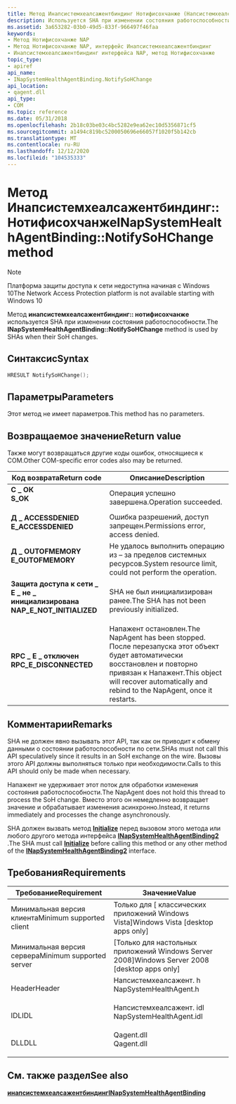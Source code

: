 ```yaml
---
title: Метод Инапсистемхеалсажентбиндинг Нотифисохчанже (Напсистемхеалсажент. h)
description: Используется SHA при изменении состояния работоспособности.
ms.assetid: 3a653282-03b0-49d5-833f-966497f46faa
keywords:
- Метод Нотифисохчанже NAP
- Метод Нотифисохчанже NAP, интерфейс Инапсистемхеалсажентбиндинг
- Инапсистемхеалсажентбиндинг интерфейса NAP, метод Нотифисохчанже
topic_type:
- apiref
api_name:
- INapSystemHealthAgentBinding.NotifySoHChange
api_location:
- qagent.dll
api_type:
- COM
ms.topic: reference
ms.date: 05/31/2018
ms.openlocfilehash: 2b18c03be03c4bc5282e9ea62ec10d5356871cf5
ms.sourcegitcommit: a1494c819bc5200050696e66057f1020f5b142cb
ms.translationtype: MT
ms.contentlocale: ru-RU
ms.lasthandoff: 12/12/2020
ms.locfileid: "104535333"
---
```

# <a name="inapsystemhealthagentbindingnotifysohchange-method"></a><span data-ttu-id="770a6-106">Метод Инапсистемхеалсажентбиндинг:: Нотифисохчанже</span><span class="sxs-lookup"><span data-stu-id="770a6-106">INapSystemHealthAgentBinding::NotifySoHChange method</span></span>

> [!Note]  
> <span data-ttu-id="770a6-107">Платформа защиты доступа к сети недоступна начиная с Windows 10</span><span class="sxs-lookup"><span data-stu-id="770a6-107">The Network Access Protection platform is not available starting with Windows 10</span></span>

 

<span data-ttu-id="770a6-108">Метод **инапсистемхеалсажентбиндинг:: нотифисохчанже** используется SHA при изменении состояния работоспособности.</span><span class="sxs-lookup"><span data-stu-id="770a6-108">The **INapSystemHealthAgentBinding::NotifySoHChange** method is used by SHAs when their SoH changes.</span></span>

## <a name="syntax"></a><span data-ttu-id="770a6-109">Синтаксис</span><span class="sxs-lookup"><span data-stu-id="770a6-109">Syntax</span></span>


```C++
HRESULT NotifySoHChange();
```



## <a name="parameters"></a><span data-ttu-id="770a6-110">Параметры</span><span class="sxs-lookup"><span data-stu-id="770a6-110">Parameters</span></span>

<span data-ttu-id="770a6-111">Этот метод не имеет параметров.</span><span class="sxs-lookup"><span data-stu-id="770a6-111">This method has no parameters.</span></span>

## <a name="return-value"></a><span data-ttu-id="770a6-112">Возвращаемое значение</span><span class="sxs-lookup"><span data-stu-id="770a6-112">Return value</span></span>

<span data-ttu-id="770a6-113">Также могут возвращаться другие коды ошибок, относящиеся к COM.</span><span class="sxs-lookup"><span data-stu-id="770a6-113">Other COM-specific error codes also may be returned.</span></span>



| <span data-ttu-id="770a6-114">Код возврата</span><span class="sxs-lookup"><span data-stu-id="770a6-114">Return code</span></span>                                                                                             | <span data-ttu-id="770a6-115">Описание</span><span class="sxs-lookup"><span data-stu-id="770a6-115">Description</span></span>                                                                                                                    |
|---------------------------------------------------------------------------------------------------------|--------------------------------------------------------------------------------------------------------------------------------|
| <dl> <span data-ttu-id="770a6-116"><dt>**С \_ ОК**</dt></span><span class="sxs-lookup"><span data-stu-id="770a6-116"><dt>**S\_OK** </dt></span></span> </dl>                   | <span data-ttu-id="770a6-117">Операция успешно завершена.</span><span class="sxs-lookup"><span data-stu-id="770a6-117">Operation succeeded.</span></span><br/>                                                                                                |
| <dl> <span data-ttu-id="770a6-118"><dt>**Д \_ ACCESSDENIED**</dt></span><span class="sxs-lookup"><span data-stu-id="770a6-118"><dt>**E\_ACCESSDENIED** </dt></span></span> </dl>         | <span data-ttu-id="770a6-119">Ошибка разрешений, доступ запрещен.</span><span class="sxs-lookup"><span data-stu-id="770a6-119">Permissions error, access denied.</span></span><br/>                                                                                   |
| <dl> <span data-ttu-id="770a6-120"><dt>**Д \_ OUTOFMEMORY**</dt></span><span class="sxs-lookup"><span data-stu-id="770a6-120"><dt>**E\_OUTOFMEMORY** </dt></span></span> </dl>          | <span data-ttu-id="770a6-121">Не удалось выполнить операцию из – за пределов системных ресурсов.</span><span class="sxs-lookup"><span data-stu-id="770a6-121">System resource limit, could not perform the operation.</span></span><br/>                                                             |
| <dl> <span data-ttu-id="770a6-122"><dt>**Защита доступа к сети \_ E \_ не \_ инициализирована**</dt></span><span class="sxs-lookup"><span data-stu-id="770a6-122"><dt>**NAP\_E\_NOT\_INITIALIZED**</dt></span></span> </dl> | <span data-ttu-id="770a6-123">SHA не был инициализирован ранее.</span><span class="sxs-lookup"><span data-stu-id="770a6-123">The SHA has not been previously initialized.</span></span><br/>                                                                        |
| <dl> <span data-ttu-id="770a6-124"><dt>**RPC \_ E \_ отключен**</dt></span><span class="sxs-lookup"><span data-stu-id="770a6-124"><dt>**RPC\_E\_DISCONNECTED**</dt></span></span> </dl>     | <span data-ttu-id="770a6-125">Напажент остановлен.</span><span class="sxs-lookup"><span data-stu-id="770a6-125">The NapAgent has been stopped.</span></span> <span data-ttu-id="770a6-126">После перезапуска этот объект будет автоматически восстановлен и повторно привязан к Напажент.</span><span class="sxs-lookup"><span data-stu-id="770a6-126">This object will recover automatically and rebind to the NapAgent, once it restarts.</span></span><br/> |



 

## <a name="remarks"></a><span data-ttu-id="770a6-127">Комментарии</span><span class="sxs-lookup"><span data-stu-id="770a6-127">Remarks</span></span>

<span data-ttu-id="770a6-128">SHA не должен явно вызывать этот API, так как он приводит к обмену данными о состоянии работоспособности по сети.</span><span class="sxs-lookup"><span data-stu-id="770a6-128">SHAs must not call this API speculatively since it results in an SoH exchange on the wire.</span></span> <span data-ttu-id="770a6-129">Вызовы этого API должны выполняться только при необходимости.</span><span class="sxs-lookup"><span data-stu-id="770a6-129">Calls to this API should only be made when necessary.</span></span>

<span data-ttu-id="770a6-130">Напажент не удерживает этот поток для обработки изменения состояния работоспособности.</span><span class="sxs-lookup"><span data-stu-id="770a6-130">The NapAgent does not hold this thread to process the SoH change.</span></span> <span data-ttu-id="770a6-131">Вместо этого он немедленно возвращает значение и обрабатывает изменения асинхронно.</span><span class="sxs-lookup"><span data-stu-id="770a6-131">Instead, it returns immediately and processes the change asynchronously.</span></span>

<span data-ttu-id="770a6-132">SHA должен вызвать метод [**Initialize**](inapsystemhealthagentbinding-initialize-method.md) перед вызовом этого метода или любого другого метода интерфейса [**INapSystemHealthAgentBinding2**](inapsystemhealthagentbinding2.md) .</span><span class="sxs-lookup"><span data-stu-id="770a6-132">The SHA must call [**Initialize**](inapsystemhealthagentbinding-initialize-method.md) before calling this method or any other method of the [**INapSystemHealthAgentBinding2**](inapsystemhealthagentbinding2.md) interface.</span></span>

## <a name="requirements"></a><span data-ttu-id="770a6-133">Требования</span><span class="sxs-lookup"><span data-stu-id="770a6-133">Requirements</span></span>



| <span data-ttu-id="770a6-134">Требование</span><span class="sxs-lookup"><span data-stu-id="770a6-134">Requirement</span></span> | <span data-ttu-id="770a6-135">Значение</span><span class="sxs-lookup"><span data-stu-id="770a6-135">Value</span></span> |
|-------------------------------------|-----------------------------------------------------------------------------------------------------|
| <span data-ttu-id="770a6-136">Минимальная версия клиента</span><span class="sxs-lookup"><span data-stu-id="770a6-136">Minimum supported client</span></span><br/> | <span data-ttu-id="770a6-137">Только для \[ классических приложений Windows Vista\]</span><span class="sxs-lookup"><span data-stu-id="770a6-137">Windows Vista \[desktop apps only\]</span></span><br/>                                                      |
| <span data-ttu-id="770a6-138">Минимальная версия сервера</span><span class="sxs-lookup"><span data-stu-id="770a6-138">Minimum supported server</span></span><br/> | <span data-ttu-id="770a6-139">\[Только для настольных приложений Windows Server 2008\]</span><span class="sxs-lookup"><span data-stu-id="770a6-139">Windows Server 2008 \[desktop apps only\]</span></span><br/>                                                |
| <span data-ttu-id="770a6-140">Header</span><span class="sxs-lookup"><span data-stu-id="770a6-140">Header</span></span><br/>                   | <dl> <span data-ttu-id="770a6-141"><dt>Напсистемхеалсажент. h</dt></span><span class="sxs-lookup"><span data-stu-id="770a6-141"><dt>NapSystemHealthAgent.h</dt></span></span> </dl>   |
| <span data-ttu-id="770a6-142">IDL</span><span class="sxs-lookup"><span data-stu-id="770a6-142">IDL</span></span><br/>                      | <dl> <span data-ttu-id="770a6-143"><dt>Напсистемхеалсажент. idl</dt></span><span class="sxs-lookup"><span data-stu-id="770a6-143"><dt>NapSystemHealthAgent.idl</dt></span></span> </dl> |
| <span data-ttu-id="770a6-144">DLL</span><span class="sxs-lookup"><span data-stu-id="770a6-144">DLL</span></span><br/>                      | <dl> <span data-ttu-id="770a6-145"><dt>Qagent.dll</dt></span><span class="sxs-lookup"><span data-stu-id="770a6-145"><dt>Qagent.dll</dt></span></span> </dl>               |



## <a name="see-also"></a><span data-ttu-id="770a6-146">См. также раздел</span><span class="sxs-lookup"><span data-stu-id="770a6-146">See also</span></span>

<dl> <dt>

[<span data-ttu-id="770a6-147">**инапсистемхеалсажентбиндинг**</span><span class="sxs-lookup"><span data-stu-id="770a6-147">**INapSystemHealthAgentBinding**</span></span>](inapsystemhealthagentbinding.md)
</dt> </dl>

 

 





